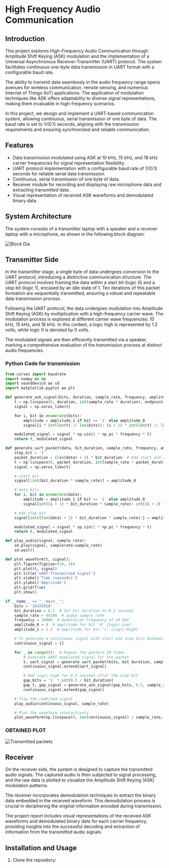 # High Frequency Audio Communication

## Introduction

This project explores High-Frequency Audio Communication through Amplitude Shift Keying (ASK) modulation and the implementation of a Universal Asynchronous Receiver-Transmitter (UART) protocol. The system facilitates continuous one-byte data transmission in UART format with a configurable baud rate.

The ability to transmit data seamlessly in the audio frequency range opens avenues for wireless communication, remote sensing, and numerous Internet of Things (IoT) applications. The application of modulation techniques like ASK offers adaptability to diverse signal representations, making them invaluable in high-frequency scenarios.

In this project, we design and implement a UART-based communication system, allowing continuous, serial transmission of one byte of data. The baud rate is set to 1/(0.1) seconds, aligning with the transmission requirements and ensuring synchronized and reliable communication.

## Features

- Data transmission modulated using ASK at 10 kHz, 15 kHz, and 18 kHz carrier frequencies for signal representation flexibility.
- UART protocol implementation with a configurable baud rate of 1/(0.1) seconds for reliable serial data transmission.
- Continuous, serial transmission of one byte of data.
- Receiver module for recording and displaying raw microphone data and extracting transmitted data.
- Visual representation of received ASK waveforms and demodulated binary data.

## System Architecture

The system consists of a transmitter laptop with a speaker and a receiver laptop with a microphone, as shown in the following block diagram:

![Block Dia](https://github.com/VAIBHAV-VLSI/High-Frequency-Audio-Communication/assets/140998525/03c511ce-34c8-4976-95ab-dc36b053d9a8)

## Transmitter Side

In the transmitter stage, a single byte of data undergoes conversion to the UART protocol, introducing a distinctive communication structure. The UART protocol involves framing the data within a start bit (logic 0) and a stop bit (logic 1), encased by an idle state of 1. Ten iterations of this packet formation are sequentially transmitted, ensuring a robust and repeatable data transmission process.

Following the UART protocol, the data undergoes modulation into Amplitude Shift Keying (ASK) by multiplication with a high-frequency carrier wave. The modulation process is explored at different carrier wave frequencies: 10 kHz, 15 kHz, and 18 kHz. In this context, a logic high is represented by 1.2 volts, while logic 0 is denoted by 0 volts.

The modulated signals are then efficiently transmitted via a speaker, marking a comprehensive evaluation of the transmission process at distinct audio frequencies.

### Python Code for transmission

```python
from curses import baudrate
import numpy as np
import sounddevice as sd
import matplotlib.pyplot as plt

def generate_ask_signal(bits, duration, sample_rate, frequency, amplitude_0, amplitude_1):
    t = np.linspace(0, duration, int(sample_rate * duration), endpoint=False)
    signal = np.zeros_like(t)

    for i, bit in enumerate(bits):
        amplitude = amplitude_1 if bit == '1' else amplitude_0
        signal[i * int(len(t) // len(bits)): (i + 1) * int(len(t) // len(bits))] = amplitude

    modulated_signal = signal * np.sin(2 * np.pi * frequency * t)
    return t, modulated_signal

def generate_uart_packet(data, bit_duration, sample_rate, frequency, amplitude_0, amplitude_1):
    stop_bit = '1'
    packet_duration = (len(data) + 2) * bit_duration  # Add start and stop bits
    t = np.linspace(0, packet_duration, int(sample_rate * packet_duration), endpoint=False)
    signal = np.zeros_like(t)

    # start bit
    signal[:int(bit_duration * sample_rate)] = amplitude_0

    # data bits
    for i, bit in enumerate(data):
        amplitude = amplitude_1 if bit == '1' else amplitude_0
        signal[int((i + 1) * bit_duration * sample_rate): int((i + 2) * bit_duration * sample_rate)] = amplitude

    # Add stop bit
    signal[int((len(data) + 1) * bit_duration * sample_rate):] = amplitude_1

    modulated_signal = signal * np.sin(2 * np.pi * frequency * t)
    return t, modulated_signal

def play_audio(signal, sample_rate):
    sd.play(signal, samplerate=sample_rate)
    sd.wait()

def plot_waveform(t, signal):
    plt.figure(figsize=(10, 4))
    plt.plot(t, signal)
    plt.title('UART-Transmitted Signal')
    plt.xlabel('Time (seconds)')
    plt.ylabel('Amplitude')
    plt.grid(True)
    plt.show()  

if __name__ == "__main__":
    bits = '10101010'
    bit_duration = 0.1  # Set bit duration to 0.1 seconds
    sample_rate = 44100  # audio sample rate
    frequency = 10000  # modulation frequency of 10 kHz
    amplitude_0 = 0  # amplitude for bit '0' (Logic-Low)
    amplitude_1 = 1.2  # amplitude for bit '1' (Logic-High)

    # To generate a continuous signal with start and stop bits between each "10101010"
    continuous_signal = []

    for _ in range(5):  # Repeat the pattern 10 times
        # Generate UART-modulated signal for the packet
        t, uart_signal = generate_uart_packet(bits, bit_duration, sample_rate, frequency, amplitude_0, amplitude_1)
        continuous_signal.extend(uart_signal)

        # Add logic high for 0.5 seconds after the stop bit
        gap_bits = '1' * int(0.5 / bit_duration)
        gap_t, gap_signal = generate_ask_signal(gap_bits, 0.5, sample_rate, frequency, amplitude_0, amplitude_1)
        continuous_signal.extend(gap_signal)

    # Play the combined signal
    play_audio(continuous_signal, sample_rate)

    # Plot the waveform interactively
    plot_waveform(np.linspace(0, len(continuous_signal) / sample_rate, len(continuous_signal)), continuous_signal)
```

### OBTAINED PLOT
![Transmitted packets](https://github.com/VAIBHAV-VLSI/High-Frequency-Audio-Communication/assets/140998525/717c0259-4cb8-4dfe-a547-0d02bb93d21f)




## Receiver

On the receiver side, the system is designed to capture the transmitted audio signals. The captured audio is then subjected to signal processing, and the raw data is plotted to visualize the Amplitude Shift Keying (ASK) modulation patterns.

The receiver incorporates demodulation techniques to extract the binary data embedded in the received waveform. This demodulation process is crucial in deciphering the original information encoded during transmission.

The project report includes visual representations of the received ASK waveforms and demodulated binary data for each carrier frequency, providing insights into the successful decoding and extraction of information from the transmitted audio signals.

## Installation and Usage

1. Clone the repository:
